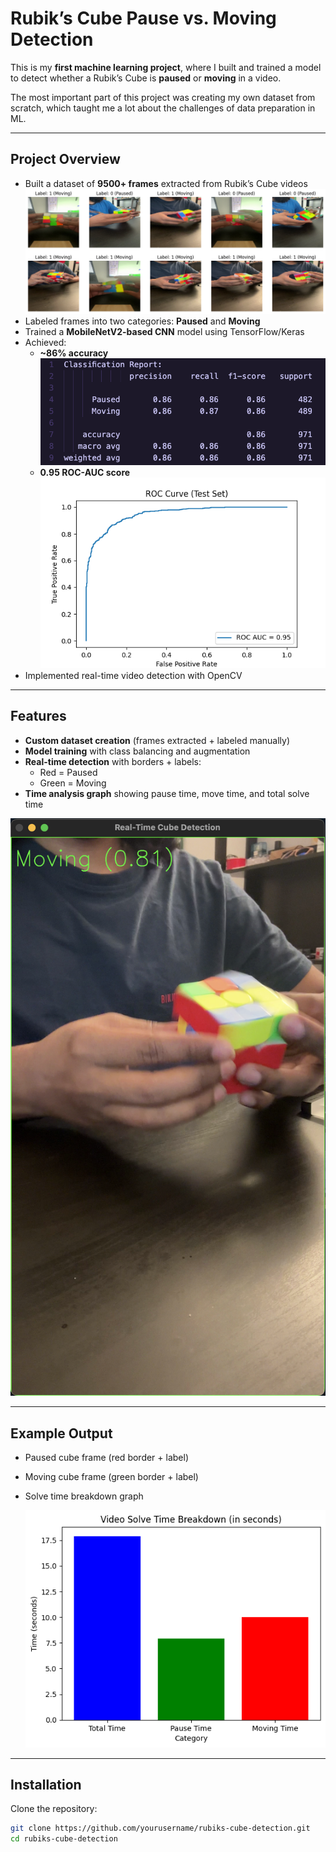 # Rubik’s Cube Pause vs. Moving Detection  

This is my **first machine learning project**, where I built and trained a model to detect whether a Rubik’s Cube is **paused** or **moving** in a video.  

The most important part of this project was creating my own dataset from scratch, which taught me a lot about the challenges of data preparation in ML.  

---

## Project Overview  

- Built a dataset of **9500+ frames** extracted from Rubik’s Cube videos  
  ![screenshot](output1.png)
- Labeled frames into two categories: **Paused** and **Moving**  
- Trained a **MobileNetV2-based CNN** model using TensorFlow/Keras  
- Achieved:  
  - **~86% accuracy**
  ![screenshot](result.png)  
  - **0.95 ROC-AUC score**  
  ![screenshot](roc_curve.png)
- Implemented real-time video detection with OpenCV  



---

## Features  

- **Custom dataset creation** (frames extracted + labeled manually)  
- **Model training** with class balancing and augmentation  
- **Real-time detection** with borders + labels:  
  - Red = Paused  
  - Green = Moving  
- **Time analysis graph** showing pause time, move time, and total solve time  

![screenshot](cube.png)  

---

## Example Output  

- Paused cube frame (red border + label)  
- Moving cube frame (green border + label)  
- Solve time breakdown graph  

  ![screenshot](output.PNG) 

---

## Installation  

Clone the repository:  
```bash
git clone https://github.com/yourusername/rubiks-cube-detection.git
cd rubiks-cube-detection
```

